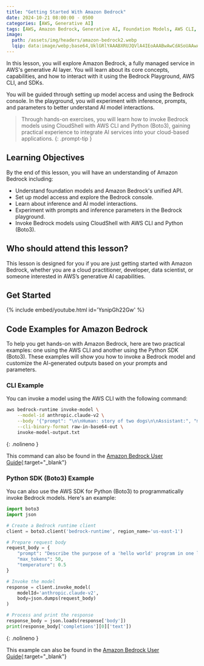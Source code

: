 ```yaml
---
title: "Getting Started With Amazon Bedrock"
date: 2024-10-21 08:00:00 - 0500
categories: [AWS, Generative AI]
tags: [AWS, Amazon Bedrock, Generative AI, Foundation Models, AWS CLI, Boto3, AWS CloudShell, Model Invocation, Inference]
image: 
  path: /assets/img/headers/amazon-bedrock2.webp
  lqip: data:image/webp;base64,UklGRlYAAABXRUJQVlA4IEoAAABwAwCdASoUAAwAPzmGuVOvKSWisAgB4CcJZQDImBtPgh4gCEAA/udAwu7682t9feJZUv/0SeNWTlH0FKSBvQBRtusP3xfYykwAAA==
---
```


In this lesson, you will explore Amazon Bedrock, a fully managed service in AWS's generative AI layer. You will learn about its core concepts, capabilities, and how to interact with it using the Bedrock Playground, AWS CLI, and SDKs.

You will be guided through setting up model access and using the Bedrock console. In the playground, you will experiment with inference, prompts, and parameters to better understand AI model interactions.

> Through hands-on exercises, you will learn how to invoke Bedrock models using CloudShell with AWS CLI and Python (Boto3), gaining practical experience to integrate AI services into your cloud-based applications.
{: .prompt-tip }


## Learning Objectives
By the end of this lesson, you will have an understanding of Amazon Bedrock including:
- Understand foundation models and Amazon Bedrock's unified API.
- Set up model access and explore the Bedrock console.
- Learn about inference and AI model interactions.
- Experiment with prompts and inference parameters in the Bedrock playground.
- Invoke Bedrock models using CloudShell with AWS CLI and Python (Boto3).

## Who should attend this lesson?
This lesson is designed for you if you are just getting started with Amazon Bedrock, whether you are a cloud practitioner, developer, data scientist, or someone interested in AWS’s generative AI capabilities.

## Get Started
{% include embed/youtube.html id='YsnipGh22Gw' %}

## Code Examples for Amazon Bedrock
To help you get hands-on with Amazon Bedrock, here are two practical examples: one using the AWS CLI and another using the Python SDK (Boto3). These examples will show you how to invoke a Bedrock model and customize the AI-generated outputs based on your prompts and parameters.

### CLI Example
You can invoke a model using the AWS CLI with the following command:

```bash
aws bedrock-runtime invoke-model \
    --model-id anthropic.claude-v2 \
    --body '{"prompt": "\n\nHuman: story of two dogs\n\nAssistant:", "max_tokens_to_sample" : 300}' \
    --cli-binary-format raw-in-base64-out \
    invoke-model-output.txt
```
{: .nolineno }

This command can also be found in the [Amazon Bedrock User Guide](https://docs.aws.amazon.com/bedrock/latest/userguide/inference-invoke.html){:target="_blank"}

### Python SDK (Boto3) Example
You can also use the AWS SDK for Python (Boto3) to programmatically invoke Bedrock models. Here's an example:

```python
import boto3
import json

# Create a Bedrock runtime client
client = boto3.client('bedrock-runtime', region_name='us-east-1')

# Prepare request body
request_body = {
    "prompt": "Describe the purpose of a 'hello world' program in one line.",
    "max_tokens": 50,
    "temperature": 0.5
}

# Invoke the model
response = client.invoke_model(
    modelId='anthropic.claude-v2',
    body=json.dumps(request_body)
)

# Process and print the response
response_body = json.loads(response['body'])
print(response_body['completions'][0]['text'])
```
{: .nolineno }

This example can also be found in the [Amazon Bedrock User Guide](https://docs.aws.amazon.com/bedrock/latest/userguide/bedrock-runtime_example_bedrock-runtime_InvokeModel_AnthropicClaude_section.html){:target="_blank"}